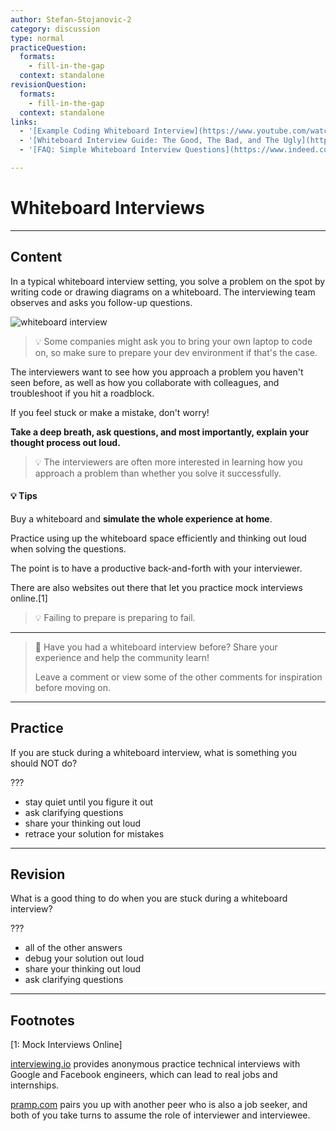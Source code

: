 ```yaml
---
author: Stefan-Stojanovic-2
category: discussion
type: normal
practiceQuestion:
  formats:
    - fill-in-the-gap
  context: standalone
revisionQuestion:
  formats:
    - fill-in-the-gap
  context: standalone
links:
  - '[Example Coding Whiteboard Interview](https://www.youtube.com/watch?v=XKu_SEDAykw){video}'
  - '[Whiteboard Interview Guide: The Good, The Bad, and The Ugly](https://coderpad.io/blog/interviewing/whiteboard-interview-guide/){blog}'
  - '[FAQ: Simple Whiteboard Interview Questions](https://www.indeed.com/career-advice/interviewing/simple-whiteboard-interview-questions){article}'

---
```


# Whiteboard Interviews

---
## Content

In a typical whiteboard interview setting, you solve a problem on the spot by writing code or drawing diagrams on a whiteboard. The interviewing team observes and asks you follow-up questions.

![whiteboard interview](https://img.enkipro.com/531ca1fb09862f631c203de8afb0a697.jpeg)

> 💡 Some companies might ask you to bring your own laptop to code on, so make sure to prepare your dev environment if that's the case.

The interviewers want to see how you approach a problem you haven't seen before, as well as how you collaborate with colleagues, and troubleshoot if you hit a roadblock. 

If you feel stuck or make a mistake, don't worry! 

**Take a deep breath, ask questions, and most importantly, explain your thought process out loud.**

> 💡 The interviewers are often more interested in learning how you approach a problem than whether you solve it successfully. 

#### 💡 Tips

Buy a whiteboard and **simulate the whole experience at home**. 

Practice using up the whiteboard space efficiently and thinking out loud when solving the questions.

The point is to have a productive back-and-forth with your interviewer.

There are also websites out there that let you practice mock interviews online.[1]

> 💡 Failing to prepare is preparing to fail.

---

> 💬 Have you had a whiteboard interview before? Share your experience and help the community learn!
>
> Leave a comment or view some of the other comments for inspiration before moving on.


---
## Practice

If you are stuck during a whiteboard interview, what is something you should NOT do?

???

- stay quiet until you figure it out
- ask clarifying questions
- share your thinking out loud
- retrace your solution for mistakes

---
## Revision

What is a good thing to do when you are stuck during a whiteboard interview?

???

- all of the other answers
- debug your solution out loud
- share your thinking out loud
- ask clarifying questions

---
## Footnotes

[1: Mock Interviews Online]

[interviewing.io](https://interviewing.io) provides anonymous practice technical interviews with Google and Facebook engineers, which can lead to real jobs and internships. 

[pramp.com](https://pramp.com) pairs you up with another peer who is also a job seeker, and both of you take turns to assume the role of interviewer and interviewee.